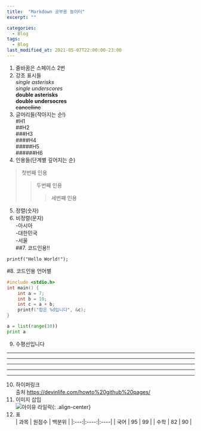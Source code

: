 ```yaml
---
title:  "Markdown 공부용 놀이터"
excerpt: ""

categories:
  - Blog
tags:
  - Blog
last_modified_at: 2021-05-07T22:00:00-23:00
---
```


1. 줄바꿈은 스페이스 2번  
2. 강조 표시들  
*single asterisks*  
_single underscores_  
**double asterisks**  
__double undersocres__  
~~cancelline~~  
3. 글머리들(작아지는 순!)  
#H1  
##H2  
###H3  
####H4  
#####H5  
######H6  
4. 인용들(단계별 깊어지는 순)  
>첫번째 인용  
>>두번째 인용  
>>>세번째 인용  
5. 정렬(숫자)  
6. 비정렬(문자)  
-아시아  
  -대한민국  
    -서울  
##7. 코드인용!!  
```
printf("Hello World!");
```
#8. 코드인용 언어별  
```c
#include <stdio.h>
int main() {
    int a = 7;
    int b = 10;
    int c = a + b;
    printf("합은 %d입니다", &c);
}
```
```python
a = list(range(10))
print a
```
9. 수평선입니다  
* * *
***
*****
- - -
----------------------  
10. 하이퍼링크  
출처 <https://devinlife.com/howto%20github%20pages/>  
11. 이미지 삽입  
![](https://www.google.com/url?sa=i&url=https%3A%2F%2Ftwitter.com%2F_iuofficial&psig=AOvVaw1tEu6FYQZ4bbWlcntrZZaf&ust=1620481949478000&source=images&cd=vfe&ved=0CAIQjRxqFwoTCMCZ_-nbt_ACFQAAAAAdAAAAABAD "아이유 라일락"){: .align-center}  
12. 표  
| 과목 | 원점수 | 백분위 |
|:---:|:----:|:----|
| 국어 | 95 | 99 |
| 수학 | 82 | 90 |